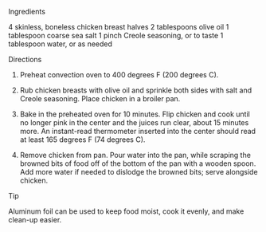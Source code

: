 Ingredients

4 skinless, boneless chicken breast halves
2 tablespoons olive oil
1 tablespoon coarse sea salt
1 pinch Creole seasoning, or to taste
1 tablespoon water, or as needed


Directions

1.  Preheat convection oven to 400 degrees F (200 degrees C).

2.  Rub chicken breasts with olive oil and sprinkle both sides with salt and Creole seasoning. Place chicken in a broiler pan.

3.  Bake in the preheated oven for 10 minutes. Flip chicken and cook until no longer pink in the center and the juices run clear, about 15
    minutes more. An instant-read thermometer inserted into the center should read at least 165 degrees F (74 degrees C).

4.  Remove chicken from pan. Pour water into the pan, while scraping the browned bits of food off of the bottom of the pan with a wooden
    spoon. Add more water if needed to dislodge the browned bits; serve alongside chicken.


Tip

Aluminum foil can be used to keep food moist, cook it evenly, and make clean-up easier.
